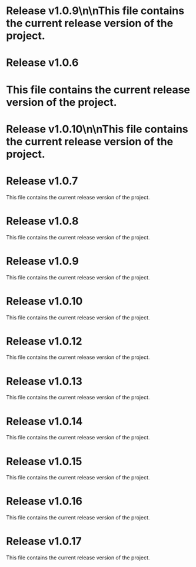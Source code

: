
# Release v1.0.9\n\nThis file contains the current release version of the project.

# Release v1.0.6

This file contains the current release version of the project.
=======
# Release v1.0.10\n\nThis file contains the current release version of the project.

# Release v1.0.7

This file contains the current release version of the project.

# Release v1.0.8

This file contains the current release version of the project.

# Release v1.0.9

This file contains the current release version of the project.

# Release v1.0.10

This file contains the current release version of the project.

# Release v1.0.12

This file contains the current release version of the project.

# Release v1.0.13

This file contains the current release version of the project.

# Release v1.0.14

This file contains the current release version of the project.

# Release v1.0.15

This file contains the current release version of the project.

# Release v1.0.16

This file contains the current release version of the project.

# Release v1.0.17

This file contains the current release version of the project.

